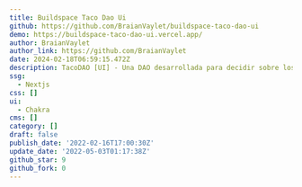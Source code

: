 ```yaml
---
title: Buildspace Taco Dao Ui
github: https://github.com/BraianVaylet/buildspace-taco-dao-ui
demo: https://buildspace-taco-dao-ui.vercel.app/
author: BraianVaylet
author_link: https://github.com/BraianVaylet
date: 2024-02-18T06:59:15.472Z
description: TacoDAO [UI] - Una DAO desarrollada para decidir sobre los tacos.
ssg:
  - Nextjs
css: []
ui:
  - Chakra
cms: []
category: []
draft: false
publish_date: '2022-02-16T17:00:30Z'
update_date: '2022-05-03T01:17:38Z'
github_star: 9
github_fork: 0
---
```

